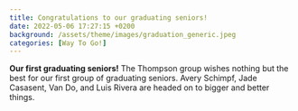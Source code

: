 ```yaml
---
title: Congratulations to our graduating seniors!
date: 2022-05-06 17:27:15 +0200
background: /assets/theme/images/graduation_generic.jpeg
categories: [Way To Go!]
---
```


**Our first graduating seniors!** The Thompson group wishes nothing but the best for our first group of graduating seniors. 
Avery Schimpf, Jade Casasent, Van Do, and Luis Rivera are headed on to bigger and better things. 
